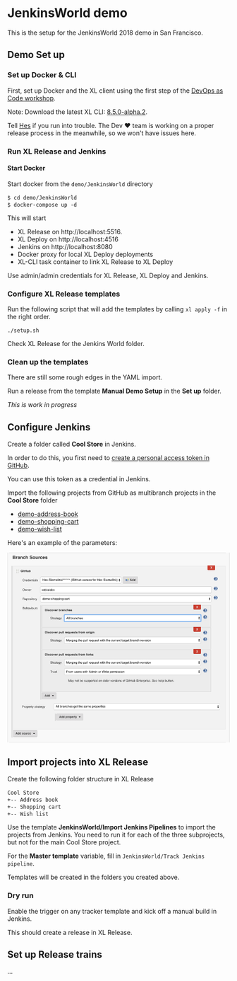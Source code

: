 # JenkinsWorld demo

This is the setup for the JenkinsWorld 2018 demo in San Francisco.

## Demo Set up

### Set up Docker & CLI

First, set up Docker and the XL client using the first step of the [DevOps as Code workshop](https://github.com/xebialabs/devops-as-code-demo/tree/workshop-1/workshop).

Note: Download the latest XL CLI: [8.5.0-alpha.2](https://s3.amazonaws.com/xl-cli/bin/8.5.0-alpha.2/darwin-amd64/xl). 

Tell [Hes](mailto:hsiemelink@xebialabs.com) if you run into trouble. The Dev ♥︎ team is working on a proper release process in the meanwhile, so we won't have issues here.

### Run XL Release and Jenkins

#### Start Docker
Start docker from the `demo/JenkinsWorld` directory

```
$ cd demo/JenkinsWorld
$ docker-compose up -d
```

This will start

* XL Release on http://localhost:5516.
* XL Deploy on http://localhost:4516
* Jenkins on http://localhost:8080
* Docker proxy for local XL Deploy deployments
* XL-CLI task container to link XL Release to XL Deploy

Use admin/admin credentials for XL Release, XL Deploy and Jenkins.

### Configure XL Release templates

Run the following script that will add the templates by calling `xl apply -f` in the right order.

```
./setup.sh
```

Check XL Release for the Jenkins World folder.

### Clean up the templates

There are still some rough edges in the YAML import.

Run a release from the template **Manual Demo Setup** in the **Set up** folder.

_This is work in progress_

## Configure Jenkins

Create a folder called **Cool Store** in Jenkins.

In order to do this, you first need to [create a personal access token in GitHub](https://github.com/settings/tokens).

You can use this token as a credential in Jenkins.

Import the following projects from GitHub as multibranch projects in the **Cool Store** folder

* [demo-address-book](https://github.com/xebialabs/demo-address-book)
* [demo-shopping-cart](https://github.com/xebialabs/demo-shopping-cart)
* [demo-wish-list](https://github.com/xebialabs/demo-wish-list)

Here's an example of the parameters:

![Jenkins Branch Source](doc/jenkins-branch-source.png)

## Import projects into XL Release

Create the following folder structure in XL Release

```
Cool Store
+-- Address book
+-- Shopping cart
+-- Wish list
```

Use the template **JenkinsWorld/Import Jenkins Pipelines** to import the projects from Jenkins. You need to run it for each of the three subprojects, but not for the main Cool Store project.

For the **Master template** variable, fill in `JenkinsWorld/Track Jenkins pipeline`.

Templates will be created in the folders you created above.

### Dry run

Enable the trigger on any tracker template and kick off a manual build in Jenkins.

This should create a release in XL Release.

## Set up Release trains

...

